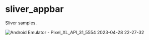 # sliver_appbar

Sliver samples.

![Android Emulator - Pixel_XL_API_31_5554 2023-04-28 22-27-32](https://user-images.githubusercontent.com/77643666/235279537-5d3c0579-c32c-435d-afdc-4c5af56d68a9.gif)
